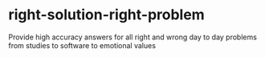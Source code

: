 # right-solution-right-problem
Provide high accuracy answers for all right and wrong day to day problems from studies to software to emotional values
